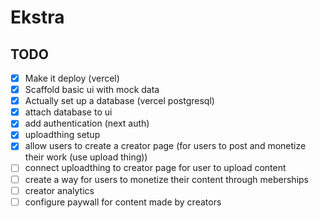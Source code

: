 # Ekstra

## TODO

- [x] Make it deploy (vercel)
- [x] Scaffold basic ui with mock data
- [x] Actually set up a database (vercel postgresql)
- [x] attach database to ui
- [x] add authentication (next auth)
- [x] uploadthing setup
- [x] allow users to create a creator page (for users to post and monetize their work (use upload thing))
- [ ] connect uploadthing to creator page for user to upload content
- [ ] create a way for users to monetize their content through meberships
- [ ] creator analytics
- [ ] configure paywall for content made by creators
